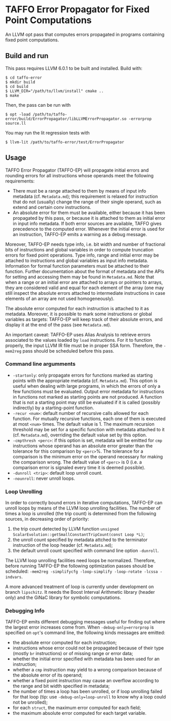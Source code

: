 # TAFFO Error Propagator for Fixed Point Computations

An LLVM opt pass that computes errors propagated in programs containing fixed point computations.

## Build and run

This pass requires LLVM 6.0.1 to be built and installed.
Build with:
```
$ cd taffo-error
$ mkdir build
$ cd build
$ LLVM_DIR="/path/to/llvm/install" cmake ..
$ make
```

Then, the pass can be run with
```
$ opt -load /path/to/taffo-error/build/ErrorPropagator/libLLVMErrorPropagator.so -errorprop source.ll
```

You may run the lit regression tests with
```
$ llvm-lit /path/to/taffo-error/test/ErrorPropagator
```

## Usage

TAFFO Error Propagator (TAFFO-EP) will propagate initial errors and rounding errors for all instructions whose operands meet the following requirements:
- There must be a range attached to them by means of input info metadata (cf. `Metadata.md`);
  this requirement is relaxed for instruction that do not (usually) change the range of their single operand,
  such as extend and certain conv instructions.
- An absolute error for them must be available, either because it has been propagated by this pass, or because it is attached to them as initial error in input info metadata.
  If both error sources are available, TAFFO gives precedence to the computed error.
  Whenever the initial error is used for an instruction, TAFFO-EP emits a warning as a debug message.

Moreover, TAFFO-EP needs type info, i.e. bit width and number of fractional bits of instructions and global variables in order to compute truncation errors for fixed point operations.
Type info, range and initial error may be attached to instructions and global variables as input info metadata.
Information for formal function parameters must be attached to their function.
Further documentation about the format of metadata and the APIs for setting and accessing them may be found in `Metadata.md`.
Note that when a range or an initial error are attached to arrays or pointers to arrays, they are considered valid and equal for each element of the array
(one may still inspect the absolute errors attached to intermediate instructions in case elements of an array are not used homogeneously).

The absolute error computed for each instruction is attached to it as metadata.
Moreover, it is possible to mark some instructions or global variables as targets: TAFFO-EP will keep track of their absolute errors, and display it at the end of the pass (see `Metadata.md`).

An important caveat: TAFFO-EP uses Alias Analysis to retrieve errors associated to the values loaded by `load` instructions.
For it to function properly, the input LLVM IR file must be in proper SSA form.
Therefore, the `-mem2reg` pass should be scheduled before this pass.

### Command line argumments

- `-startonly`: only propagate errors for functions marked as starting points with the appropriate metadata (cf. `Metadata.md`).
  This option is useful when dealing with large programs, in which the errors of only a few functions must be evaluated.
  Output error metadata for instructions in functions not marked as starting points are not produced.
  A function that is not a starting point may still be evaluated if it is called (possibly indirectly) by a starting-point function.
- `-recur <num>`: default number of recursive calls allowed for each function.
  For mutually recursive functions, each one of them is executed at most `<num>` times.
  The default value is 1.
  The maximum recursion threshold may be set for a specific function with metadata attached to it (cf. `Metadata.md`), overriding the default value set by this option.
- `-cmpthresh <perc>`: if this option is set, metadata will be emitted for `cmp` instructions whose operand has an absolute error greater than the tolerance for this comparison by `<perc>`%.
  The tolerance for a comparison is the minimum error on the operand necessary for making the comparison wrong.
  The default value of `<perc>` is 0 (i.e. a comparison error is signaled every time it is deemed possible).
- `-dunroll <trip>`: default loop unroll count.
- `-nounroll`: never unroll loops.

### Loop Unrolling

In order to correctly bound errors in iterative computations, TAFFO-EP can unroll loops by means of the LLVM loop unrolling facilities.
The number of times a loop is unrolled (the trip count) is determined from the following sources, in decreasing order of priority:
1. the trip count detected by LLVM function `unsigned ScalarEvolution::getSmallConstantTripCount(const Loop *L)`;
2. the unroll count specified by metadata attched to the terminator instruction of the loop header (cf. `Metadata.md`);
3. the default unroll count specified with command line option `-dunroll`.

The LLVM loop unrolling facilities need loops be normalized.
Therefore, before running TAFFO-EP the following optimization passes should be scheduled:
`-mem2reg -simplifycfg -loop-simplify -loop-rotate -lcssa -indvars`.

A more advanced treatment of loop is currently under development on branch `lipschitz`.
It needs the Boost Interval Arithmetic library (header only) and the GiNaC library for symbolic computations.

### Debugging Info

TAFFO-EP emits different debugging messages useful for finding out where the largest error increases come from.
When `-debug-only=errorprop` is specified on `opt`'s command line, the following kinds messages are emitted:
- the absolute error computed for each instruction;
- instructions whose error could not be propagated because of their type (mostly `br` instructions) or of missing range or error data;
- whether the initial error specified with metadata has been used for an instruction;
- whether a `cmp` instruction may yield to a wrong comparison because of the absolute error of its operand;
- whether a fixed point instruction may cause an overflow according to the range and bit width specified in metadata;
- the number of times a loop has been unrolled, or if loop unrolling failed for that loop (tip: use `-debug-only=loop-unroll` to know why a loop could not be unrolled);
- for each `struct`, the maximum error computed for each field;
- the maximum absolute error computed for each target variable.
